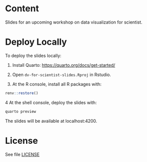 # Content

Slides for an upcoming workshop on data visualization for scientist.

# Deploy Locally

To deploy the slides locally:

1. Install Quarto: https://quarto.org/docs/get-started/

2. Open `dv-for-scientist-slides.Rproj` in Rstudio.

3. At the R console, install all R packages with:

```r
renv::restore()
```

4 At the shell console, deploy the slides with:

```sh
quarto preview
```

The slides will be available at localhost:4200.

# License

See file [LICENSE](LICENSE)
